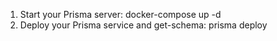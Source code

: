 1. Start your Prisma server: docker-compose up -d
2. Deploy your Prisma service and get-schema: prisma deploy

